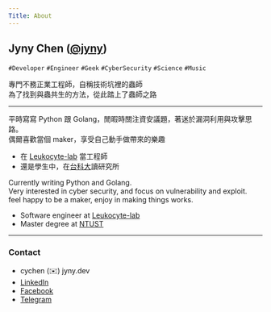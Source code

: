 ```yaml
---
Title: About
---
```


## Jyny Chen ([@jyny](https://jyny.dev))
`#Developer` `#Engineer` `#Geek`
`#CyberSecurity` `#Science` `#Music`

專門不務正業工程師，自稱技術坑裡的蟲師  
為了找到與蟲共生的方法，從此踏上了蟲師之路   

---

平時寫寫 Python 跟 Golang，閒暇時關注資安議題，著迷於漏洞利用與攻擊思路。  
偶爾喜歡當個 maker，享受自己動手做帶來的樂趣  

* 在 [Leukocyte-lab](https://www.leukocyte-lab.com) 當工程師
* 還是學生中，在[台科大](https://www.ntust.edu.tw)讀研究所

Currently writing Python and Golang.  
Very interested in cyber security, and focus on vulnerability and exploit.  
feel happy to be a maker, enjoy in making things works.

* Software engineer at [Leukocyte-lab](https://www.leukocyte-lab.com)
* Master degree at [NTUST](https://www.ntust.edu.tw)

---

### Contact
* cychen (✉️) jyny.dev
* [LinkedIn](https://linkedin.com/in/jynychen/)
* [Facebook](https://fb.me/jynychen)
* [Telegram](https://telegram.me/jynychen)
